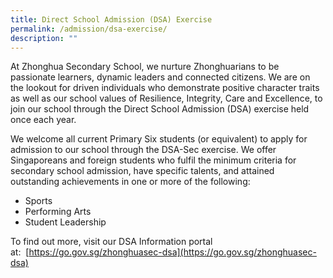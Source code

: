 ```yaml
---
title: Direct School Admission (DSA) Exercise
permalink: /admission/dsa-exercise/
description: ""
---
```

At Zhonghua Secondary School, we nurture Zhonghuarians to be passionate learners, dynamic leaders and connected citizens. We are on the lookout for driven individuals who demonstrate positive character traits as well as our school values of Resilience, Integrity, Care and Excellence, to join our school through the Direct School Admission (DSA) exercise held once each year.  

We welcome all current Primary Six students (or equivalent) to apply for admission to our school through the DSA-Sec exercise. We offer Singaporeans and foreign students who fulfil the minimum criteria for secondary school admission, have specific talents, and attained outstanding achievements in one or more of the following:

*   Sports
*   Performing Arts
*   Student Leadership 

To find out more, visit our DSA Information portal at:  [https://go.gov.sg/zhonghuasec-dsa](https://go.gov.sg/zhonghuasec-dsa)